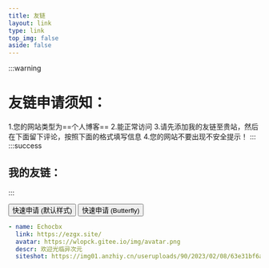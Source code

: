 ```yaml
---
title: 友链
layout: link
type: link
top_img: false
aside: false
---
```


:::warning
# 友链申请须知：
1.您的网站类型为==个人博客==
2.能正常访问
3.请先添加我的友链至贵站，然后在下面留下评论，按照下面的格式填写信息
4.您的网站不要出现不安全提示！
:::
:::success
##  我的友链：
:::

<!-- 不要删除以下html部分 -->
<div class="addBtn"><button onclick="leonus.linkCom()"><i class="fa-solid fa-circle-plus"></i>快速申请 (默认样式)</button> <button onclick="leonus.linkCom(&quot;bf&quot;)"><i class="fa-solid fa-circle-plus"></i>快速申请 (Butterfly)</button></div>
<link rel="stylesheet" href="/css/kslink.css">
<script src="/js/kslink.js"></script>

```yaml
- name: Echocbx
  link: https://ezgx.site/
  avatar: https://wlopck.gitee.io/img/avatar.png
  descr: 欢迎光临异次元
  siteshot: https://img01.anzhiy.cn/useruploads/90/2023/02/08/63e31bf6a5c38.png
```